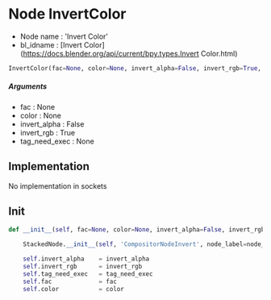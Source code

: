 # Node InvertColor

- Node name : 'Invert Color'
- bl_idname : [Invert Color](https://docs.blender.org/api/current/bpy.types.Invert Color.html)


``` python
InvertColor(fac=None, color=None, invert_alpha=False, invert_rgb=True, tag_need_exec=None, node_label=None, node_color=None)
```
##### Arguments

- fac : None
- color : None
- invert_alpha : False
- invert_rgb : True
- tag_need_exec : None

## Implementation

No implementation in sockets

## Init

``` python
def __init__(self, fac=None, color=None, invert_alpha=False, invert_rgb=True, tag_need_exec=None, node_label=None, node_color=None):

    StackedNode.__init__(self, 'CompositorNodeInvert', node_label=node_label, node_color=node_color)

    self.invert_alpha    = invert_alpha
    self.invert_rgb      = invert_rgb
    self.tag_need_exec   = tag_need_exec
    self.fac             = fac
    self.color           = color
```
